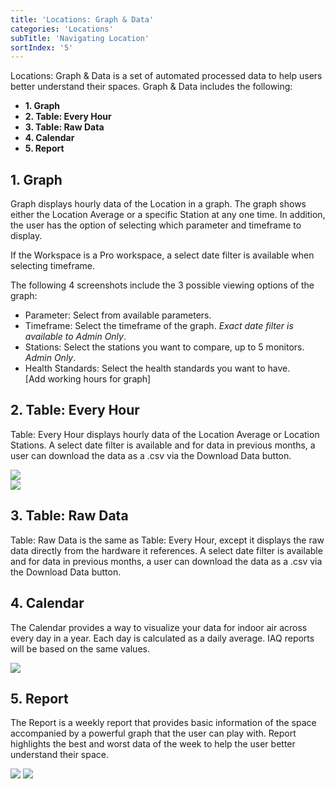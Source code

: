 ```yaml
---
title: 'Locations: Graph & Data'
categories: 'Locations'
subTitle: 'Navigating Location'
sortIndex: '5'
---
```

Locations: Graph & Data is a set of automated processed data to help users better understand their spaces. Graph & Data includes the following:

- **1. Graph**
- **2. Table: Every Hour**
- **3. Table: Raw Data**
- **4. Calendar**
- **5. Report**

## 1. Graph

Graph displays hourly data of the Location in a graph. The graph shows either the Location Average or a specific Station at any one time. In addition, the user has the option of selecting which parameter and timeframe to display.

If the Workspace is a Pro workspace, a select date filter is available when selecting timeframe.

The following 4 screenshots include the 3 possible viewing options of the graph:

- Parameter: Select from available parameters.
- Timeframe: Select the timeframe of the graph. *Exact date filter is available to Admin Only*.
- Stations: Select the stations you want to compare, up to 5 monitors. *Admin Only*.
- Health Standards: Select the health standards you want to have.  
[Add working hours for graph]

## 2. Table: Every Hour

Table: Every Hour displays hourly data of the Location Average or Location Stations. A select date filter is available and for data in previous months, a user can download the data as a .csv via the Download Data button.

![](https://cloud.githubusercontent.com/assets/26155270/23984110/b80d4686-0a52-11e7-9284-11d19f761215.png)  
![](https://cloud.githubusercontent.com/assets/26155270/23984798/70259dc4-0a56-11e7-82e3-9c7b77ccf6aa.png)  

## 3. Table: Raw Data

Table: Raw Data is the same as Table: Every Hour, except it displays the raw data directly from the hardware it references. A select date filter is available and for data in previous months, a user can download the data as a .csv via the Download Data button.

## 4. Calendar

The Calendar provides a way to visualize your data for indoor air across every day in a year. Each day is calculated as a daily average. IAQ reports will be based on the same values. 

![](https://cloud.githubusercontent.com/assets/26155270/24027245/ebd8d828-0b00-11e7-840c-dad7fcd2c505.png)  

## 5. Report

The Report is a weekly report that provides basic information of the space accompanied by a powerful graph that the user can play with. Report highlights the best and worst data of the week to help the user better understand their space.

![](https://cloud.githubusercontent.com/assets/26155270/24027970/5835037a-0b06-11e7-9c76-73be4453624b.png)
![](https://cloud.githubusercontent.com/assets/26155270/24027975/6b61472e-0b06-11e7-9302-c6fbf1c3f9f7.png)
